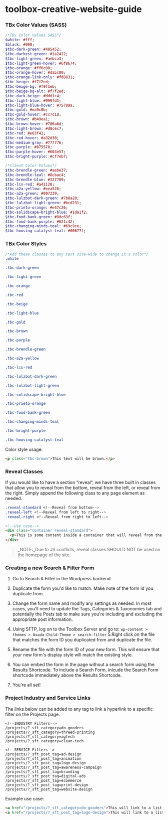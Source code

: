 # toolbox-creative-website-guide
### TBx Color Values (SASS)
```sass
/*TBx Color Values SASS*/
$white: #fff;
$black: #000;
$tbc-dark-green: #485452;
$tbc-darkest-green: #1a2422;
$tbc-light-green: #aebca3;
$tbc-light-green-hover: #6f8674;
$tbc-orange: #ff6c00;
$tbc-orange-hover: #da5c00;
$tbc-orange-link-only: #fd8831;
$tbc-beige: #f7f2ed;
$tbc-beige-bg: #f9f1eb;
$tbc-beige-bg-alt: #f7f2ed;
$tbc-dark-beige: #ddd1c4;
$tbc-light-blue: #999fd1;
$tbc-light-blue-hover: #75789a;
$tbc-gold: #ea9c0b;
$tbc-gold-hover: #cc7c18;
$tbc-brown: #b49ea1;
$tbc-brown-hover: #786a6d;
$tbc-light-brown: #d8cec7;
$tbc-red: #e63f42;
$tbc-red-hover: #a32d30;
$tbc-medium-gray: #777776;
$tbc-purple: #875578;
$tbc-purple-hover: #603e57;
$tbc-bright-purple: #cf7eb7;

/*Client Color Values*/
$tbc-brendle-green: #aebe37;
$tbc-brendle-teal: #8cbac4;
$tbc-brendle-blue: #327789;
$tbc-lcs-red: #a41128;
$tbc-a2a-yellow: #eea526;
$tbc-a2a-green: #007239;
$tbc-lulzbot-dark-green: #7b8a20;
$tbc-lulzbot-light-green: #bcd231;
$tbc-prieto-orange: #e47c26;
$tbc-solidscape-bright-blue: #1da1f2;
$tbc-food-bank-green: #8dc63f;
$tbc-food-bank-purple: #621c42;
$tbc-changing-minds-teal: #69c9ce;
$tbc-housing-catalyst-teal: #00677f;
````
### TBx Color Styles
```css
/*Add these classes to any text site-wide to change it's color*/
.white

.tbc-dark-green

.tbc-light-green

.tbc-orange

.tbc-red

.tbc-beige

.tbc-light-blue

.tbc-gold

.tbc-brown

.tbc-purple

.tbc-brendle-green

.tbc-a2a-yellow

.tbc-lcs-red

.tbc-lulzbot-dark-green

.tbc-lulzbot-light-green

.tbc-solidscape-bright-blue

.tbc-prieto-orange

.tbc-food-bank-green

.tbc-changing-minds-teal

.tbc-bright-purple

.tbc-housing-catalyst-teal
```

Color style usage:
```html
<p class="tbc-brown">This text will be brown.</p>
```

### Reveal Classes
If you would like to have a section “reveal“, we have three built in classes that allow you to reveal from the bottom, reveal from the left, or reveal from the right. Simply append the following class to any page element as needed.

```css
.reveal-standard <!--Reveal from bottom-->
.reveal-left <!--Reveal from left to right-->
.reveal-right <!--Reveal from right to left-->
```
```html
<!--Use case-->
<div class="container reveal-standard">
  <p>This is some content inside a container that will reveal from the bottom up.</p>
</div>
```

>_NOTE:_Due to JS conflicts, reveal classes SHOULD NOT be used on the homepage of the site.

### Creating a new Search & Filter Form
1. Go to Search & Filter in the Wordpress backend.
2. Duplicate the form you'd like to match. Make note of the form id you duplicate from.
3. Change the form name and modify any settings as needed. In most cases, you'll need to update the Tags, Categories & Taxonomies tab and potentially the Posts tab to make sure you're including and excluding the appropriate post information.
4. Using SFTP, log on to the Toolbox Server and go to: `wp-content > themes > Avada-Child-Theme > search-filter`
5.Right click on the file that matches the form ID you duplicated from and duplicate the file.
6. Rename the file with the form ID of your new form. This will ensure that your new form's display style will match the existing style.
7. You can embed the form in the page without a search form using the Results Shortcode. To include a Search Form, inlcude the Search Form shortcode immediately above the Results Shortcode.

8. You're all set!

### Project Industry and Service Links
The links below can be added to any <a> tag to link a hyperlink to a specific filter on the Projects page.
  ```
  <!--INDUSTRY Filters-->
/projects/?_sft_category=do-gooders
/projects/?_sft_category=threed-printing
/projects/?_sft_category=agtech
/projects/?_sft_category=clean-tech

<!--SERVICE Filters-->
/projects/?_sft_post_tag=ad-design
/projects/?_sft_post_tag=animation
/projects/?_sft_post_tag=logo-design
/projects/?_sft_post_tag=awareness-campaign
/projects/?_sft_post_tag=branding
/projects/?_sft_post_tag=digital-ads
/projects/?_sft_post_tag=ecommerce
/projects/?_sft_post_tag=print-design
/projects/?_sft_post_tag=website-design
  ```
Example use case:
```html
<a href="/projects/?_sft_category=do-gooders">This will link to a list of all Do Gooders projects</a>
<a href="/projects/?_sft_post_tag=logo-design">This will link to a list of all projects that have been tagged with a Logo Design tag</a>
```
